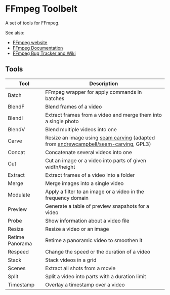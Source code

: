# FFmpeg Toolbelt

A set of tools for FFmpeg.

See also:

- [FFmpeg website](https://ffmpeg.org/)
- [FFmpeg Documentation](https://ffmpeg.org/ffmpeg-all.html)
- [FFmpeg Bug Tracker and Wiki](https://trac.ffmpeg.org/wiki)

## Tools

Tool | Description
---- | -----------
Batch | FFmpeg wrapper for apply commands in batches
BlendF | Blend frames of a video
BlendI | Extract frames from a video and merge them into a single photo
BlendV | Blend multiple videos into one
Carve | Resize an image using [seam carving](https://en.m.wikipedia.org/wiki/Seam_carving) (adapted from [andrewcampbell/seam-carving](https://github.com/andrewdcampbell/seam-carving), GPL3)
Concat | Concatenate several videos into one
Cut | Cut an image or a video into parts of given width/height
Extract | Extract frames of a video into a folder
Merge | Merge images into a single video
Modulate | Apply a filter to an image or a video in the frequency domain
Preview | Generate a table of preview snapshots for a video
Probe | Show information about a video file
Resize | Resize a video or an image
Retime Panorama | Retime a panoramic video to smoothen it
Respeed | Change the speed or the duration of a video
Stack | Stack videos in a grid
Scenes | Extract all shots from a movie
Split | Split a video into parts with a duration limit
Timestamp | Overlay a timestamp over a video
